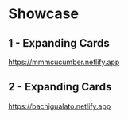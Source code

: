 # Showcase

## 1 - Expanding Cards

https://mmmcucumber.netlify.app

## 2 - Expanding Cards

https://bachigualato.netlify.app